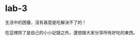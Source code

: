 # lab-3
<title>美食筆記本</title>
<main>
<p>
  生活中的困擾，沒有甚麼是吃解決不了的！
</p>
<p>
  在這裡除了是自己的小小記錄之外，還想跟大家分享所有好吃的東西。
</main>
